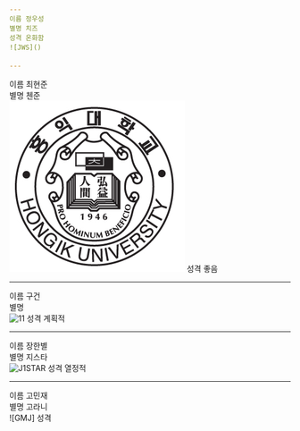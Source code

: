 ```yaml
---
이름 정우성  
별명 치즈  
성격 온화함  
![JWS]()

---
```

이름 최현준  
별명 첸준  
![CHJ](./%ED%99%8D%EB%8C%80%EB%A7%88%ED%81%AC.PNG)
성격 좋음  

---
이름 구건  
별명  
![11](https://user-images.githubusercontent.com/25609126/50469612-87673600-09f0-11e9-8e82-5e3018385dff.jpg)
성격 계획적  

---
이름 장한별  
별명 지스타  
![J1STAR](https://avatars3.githubusercontent.com/u/8870540?s=460&v=4)
성격 열정적  

---
이름 고민재  
별명 고라니  
![GMJ]
성격 
